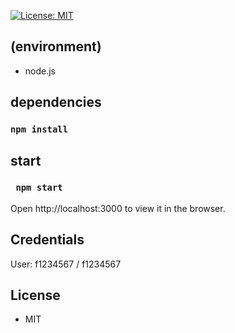 [![License: MIT](https://img.shields.io/badge/License-MIT-yellow.svg)](https://opensource.org/licenses/MIT)

## (environment)

* node.js

## dependencies 

### `npm install`

## start

### ` npm start`

Open http://localhost:3000 to view it in the browser.

## Credentials

User: f1234567 / f1234567

## License

- MIT
